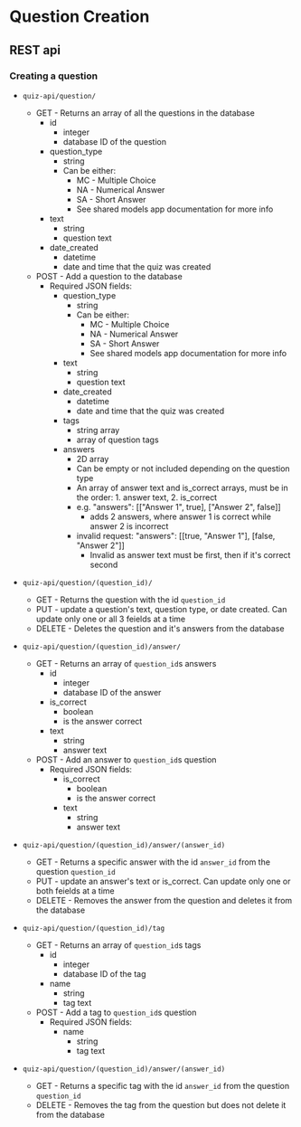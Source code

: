 # Question Creation

## REST api

### Creating a question

- `quiz-api/question/`
    - GET - Returns an array of all the questions in the database
        - id
            - integer
            - database ID of the question
        - question_type
            - string
            - Can be either:
                - MC - Multiple Choice
                - NA - Numerical Answer
                - SA - Short Answer
                - See shared models app documentation for more info
        - text
            - string
            - question text
        - date_created
            - datetime
            - date and time that the quiz was created
    - POST - Add a question to the database
        - Required JSON fields:
            - question_type
                - string
                - Can be either:
                    - MC - Multiple Choice
                    - NA - Numerical Answer
                    - SA - Short Answer
                    - See shared models app documentation for more info
            - text
                - string
                - question text
            - date_created
                - datetime
                - date and time that the quiz was created
            - tags
                - string array
                - array of question tags
            - answers
                - 2D array
                - Can be empty or not included depending on the question type
                - An array of answer text and is_correct arrays, must be in the order: 1. answer text, 2. is_correct
                - e.g. "answers": [["Answer 1", true], ["Answer 2", false]]
                    - adds 2 answers, where answer 1 is correct while answer 2 is incorrect
                - invalid request: "answers": [[true, "Answer 1"], [false, "Answer 2"]]
                    - Invalid as answer text must be first, then if it's correct second

- `quiz-api/question/(question_id)/`
    - GET - Returns the question with the id `question_id`
    - PUT - update a question's text, question type, or date created. Can update only one or all 3 feields at a time
    - DELETE - Deletes the question and it's answers from the database

- `quiz-api/question/(question_id)/answer/`
    - GET - Returns an array of `question_id`s answers
        - id
            - integer
            - database ID of the answer
        - is_correct
            - boolean
            - is the answer correct
        - text
            - string
            - answer text
    - POST - Add an answer to `question_id`s question
        - Required JSON fields:
            - is_correct
                - boolean
                - is the answer correct
            - text
                - string
                - answer text
- `quiz-api/question/(question_id)/answer/(answer_id)`
    - GET - Returns a specific answer with the id `answer_id` from the question `question_id`
    - PUT - update an answer's text or is_correct. Can update only one or both feields at a time
    - DELETE - Removes the answer from the question and deletes it from the database

- `quiz-api/question/(question_id)/tag`
    - GET - Returns an array of `question_id`s tags
        - id
            - integer
            - database ID of the tag
        - name
            - string
            - tag text
    - POST - Add a tag to `question_id`s question
        - Required JSON fields:
            - name
                - string
                - tag text

- `quiz-api/question/(question_id)/answer/(answer_id)`
    - GET - Returns a specific tag with the id `answer_id` from the question `question_id`
    - DELETE - Removes the tag from the question but does not delete it from the database